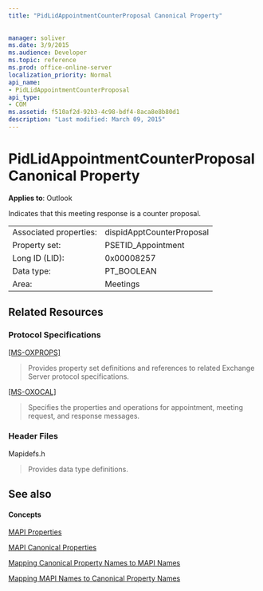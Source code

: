 ```yaml
---
title: "PidLidAppointmentCounterProposal Canonical Property"
 
 
manager: soliver
ms.date: 3/9/2015
ms.audience: Developer
ms.topic: reference
ms.prod: office-online-server
localization_priority: Normal
api_name:
- PidLidAppointmentCounterProposal
api_type:
- COM
ms.assetid: f510af2d-92b3-4c98-bdf4-8aca8e8b80d1
description: "Last modified: March 09, 2015"
---
```


# PidLidAppointmentCounterProposal Canonical Property

  
  
**Applies to**: Outlook 
  
Indicates that this meeting response is a counter proposal.
  
|||
|:-----|:-----|
|Associated properties:  <br/> |dispidApptCounterProposal  <br/> |
|Property set:  <br/> |PSETID_Appointment  <br/> |
|Long ID (LID):  <br/> |0x00008257  <br/> |
|Data type:  <br/> |PT_BOOLEAN  <br/> |
|Area:  <br/> |Meetings  <br/> |
   
## Related Resources

### Protocol Specifications

[[MS-OXPROPS]](http://msdn.microsoft.com/library/f6ab1613-aefe-447d-a49c-18217230b148%28Office.15%29.aspx)
  
> Provides property set definitions and references to related Exchange Server protocol specifications.
    
[[MS-OXOCAL]](http://msdn.microsoft.com/library/09861fde-c8e4-4028-9346-e7c214cfdba1%28Office.15%29.aspx)
  
> Specifies the properties and operations for appointment, meeting request, and response messages.
    
### Header Files

Mapidefs.h
  
> Provides data type definitions.
    
## See also

#### Concepts

[MAPI Properties](mapi-properties.md)
  
[MAPI Canonical Properties](mapi-canonical-properties.md)
  
[Mapping Canonical Property Names to MAPI Names](mapping-canonical-property-names-to-mapi-names.md)
  
[Mapping MAPI Names to Canonical Property Names](mapping-mapi-names-to-canonical-property-names.md)


